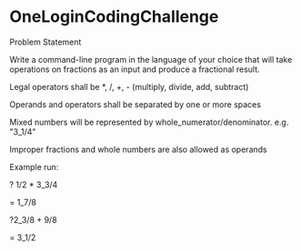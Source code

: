# OneLoginCodingChallenge

Problem Statement

Write a command-line program in the language of your choice that will take operations on fractions as an input and produce a fractional result. 

Legal operators shall be *, /, +, - (multiply, divide, add, subtract)

Operands and operators shall be separated by one or more spaces

Mixed numbers will be represented by whole_numerator/denominator. e.g. "3_1/4"

Improper fractions and whole numbers are also allowed as operands 

Example run:

? 1/2 * 3_3/4

= 1_7/8 

?2_3/8 + 9/8

= 3_1/2
